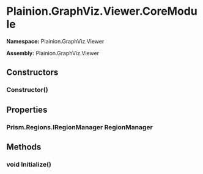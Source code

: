 
# Plainion.GraphViz.Viewer.CoreModule

**Namespace:** Plainion.GraphViz.Viewer

**Assembly:** Plainion.GraphViz.Viewer


## Constructors

### Constructor()


## Properties

### Prism.Regions.IRegionManager RegionManager


## Methods

### void Initialize()
